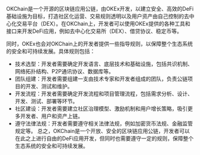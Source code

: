 OKChain是一个开源的区块链应用公链，由OKEx开发，以建立安全、高效的DeFi基础设施为目标，打造社区化运营、交易规则透明以及用户资产由自己控制的去中心化交易平台（DEX）。在OKChain上，开发者可以使用OKEx提供的各种工具和接口来开发DeFi应用，例如去中心化交易所（DEX）、借贷协议、稳定币等。

同时，OKEx也会对OKChain上的开发者提供一些指导规则，以保障整个生态系统的安全和可持续发展。具体规则包括：

- 技术选型：开发者需要确定开发语言、底层技术和基础设施，包括共识机制、网络拓扑结构、P2P通讯协议、数据库等。
- 团队组建：开发者需要组建一支由技术专家和开发者组成的团队，负责公链项目的开发、测试和维护。
- 开发流程：开发者需要确定开发流程和项目管理流程，包括需求分析、设计、开发、测试、部署等环节。
- 社区建设：开发者需要建立社区治理模型、激励机制和用户增长策略，吸引更多开发者、用户和资产上链。
- 遵守法律法规：开发者需要遵守相关法律法规，例如加密货币法规、金融监管规定等。
总之，OKChain是一个开放、安全的区块链应用公链，开发者可以在此之上进行自由的DeFi应用开发，但同时也需要遵守一定的规则，保障整个生态系统的安全和可持续发展。